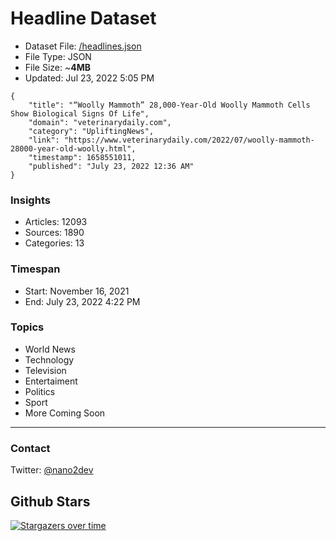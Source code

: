 # Headline Dataset

- Dataset File: [/headlines.json](https://raw.githubusercontent.com/fwd/news/master/headlines.json) 
- File Type: JSON
- File Size: ~**4MB**
- Updated: Jul 23, 2022 5:05 PM

```
{
    "title": "“Woolly Mammoth” 28,000-Year-Old Woolly Mammoth Cells Show Biological Signs Of Life",
    "domain": "veterinarydaily.com",
    "category": "UpliftingNews",
    "link": "https://www.veterinarydaily.com/2022/07/woolly-mammoth-28000-year-old-woolly.html",
    "timestamp": 1658551011,
    "published": "July 23, 2022 12:36 AM"
}
```

### Insights

- Articles: 12093
- Sources: 1890
- Categories: 13

### Timespan

- Start: November 16, 2021
- End: July 23, 2022 4:22 PM

### Topics

- World News
- Technology
- Television
- Entertaiment
- Politics
- Sport
- More Coming Soon

---

### Contact 

Twitter: [@nano2dev](https://twitter.com/nano2dev)

## Github Stars

[![Stargazers over time](https://starchart.cc/fwd/news.svg)](https://starchart.cc/fwd/news)
	